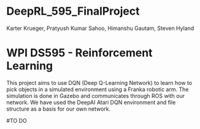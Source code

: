 # DeepRL_595_FinalProject
Karter Krueger, Pratyush Kumar Sahoo, Himanshu Gautam, Steven Hyland

# WPI DS595 - Reinforcement Learning

This project aims to use DQN (Deep Q-Learning Network) to learn how to pick objects in a simulated environment using a Franka robotic arm. 
The simulation is done in Gazebo and communicates through ROS with our network. We have used the DeepAI Atari DQN environment and file structure 
as a basis for our own network.

#TO DO
